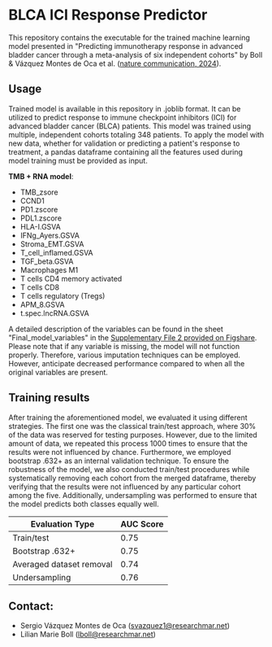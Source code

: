 # BLCA ICI Response Predictor

This repository contains the executable for the trained machine learning model presented in "Predicting immunotherapy response in advanced bladder cancer through a meta-analysis of six independent cohorts" by Boll & Vázquez Montes de Oca et al. ([nature communication, 2024](https://www.nature.com/articles/s41467-025-56462-0)).

## Usage

Trained model is available in this repository in .joblib format. It can be utilized to predict response to immune checkpoint inhibitors (ICI) for advanced bladder cancer (BLCA) patients. This model was trained using multiple, independent cohorts totaling 348 patients. To apply the model with new data, whether for validation or predicting a patient's response to treatment, a pandas dataframe containing all the features used during model training must be provided as input.

**TMB + RNA model**:
- TMB_zsore
- CCND1
- PD1.zscore
- PDL1.zscore
- HLA-I.GSVA
- IFNg_Ayers.GSVA
- Stroma_EMT.GSVA
- T_cell_inflamed.GSVA
- TGF_beta.GSVA
- Macrophages M1
- T cells CD4 memory activated
- T cells CD8
- T cells regulatory (Tregs)
- APM_8.GSVA
- t.spec.lncRNA.GSVA

A detailed description of the variables can be found in the sheet "Final_model_variables" in the [Supplementary File 2 provided on Figshare](https://doi.org/10.6084/m9.figshare.25610574.v1).
Please note that if any variable is missing, the model will not function properly. Therefore, various imputation techniques can be employed. However, anticipate decreased performance compared to when all the original variables are present.

## Training results

After training the aforementioned model, we evaluated it using different strategies. The first one was the classical train/test approach, where 30% of the data was reserved for testing purposes. However, due to the limited amount of data, we repeated this process 1000 times to ensure that the results were not influenced by chance. Furthermore, we employed bootstrap .632+ as an internal validation technique. To ensure the robustness of the model, we also conducted train/test procedures while systematically removing each cohort from the merged dataframe, thereby verifying that the results were not influenced by any particular cohort among the five. Additionally, undersampling was performed to ensure that the model predicts both classes equally well.

| Evaluation Type | AUC Score |
| --------------- | --------- |
| Train/test      | 0.75      |
| Bootstrap .632+ | 0.75      |
| Averaged dataset removal | 0.74      |
| Undersampling      | 0.76      |

## Contact:
- Sergio Vázquez Montes de Oca (svazquez1@researchmar.net)
- Lilian Marie Boll (lboll@researchmar.net)
